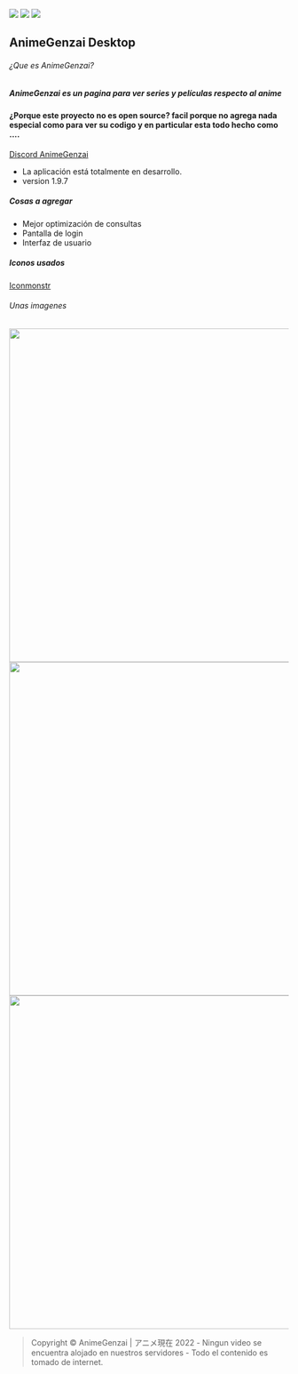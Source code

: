 
<a href="https://discord.gg/F59KYXtjMv" target="_blank"><img src="https://img.shields.io/discord/900455121438269450?label=Discord&color=5865F2&logo=discord&logoColor=white"></a>
<a href="#"><img src="https://img.shields.io/github/package-json/v/TokyoTF/AnimeGenzai-Desktop"></a>
<a href="#"><img src="https://img.shields.io/github/downloads/TokyoTF/AnimeGenzai-Desktop/total?color=%23green&label=Descargas"></a>
## AnimeGenzai Desktop
###### ¿Que es AnimeGenzai?
##### AnimeGenzai es un pagina para ver series y películas respecto al anime

#### ¿Porque este proyecto no es open source? facil porque no agrega nada especial como para ver su codigo y en particular esta todo hecho como ....

[Discord AnimeGenzai](https://discord.gg/F59KYXtjMv)
* La aplicación está totalmente en desarrollo.
* version 1.9.7

##### Cosas a agregar

* Mejor optimización de consultas
* Pantalla de login
* Interfaz de usuario

##### Iconos usados

[Iconmonstr](https://iconmonstr.com)

###### Unas imagenes
<img width="600" src="https://i.imgur.com/bFE9Zdg.png">
<img width="600" src="https://i.imgur.com/H1ayA8S.png">
<img width="600" src="https://i.imgur.com/SAFwgSq.png">

> Copyright © AnimeGenzai | アニメ現在 2022 - Ningun video se encuentra alojado en nuestros servidores - Todo el contenido es tomado de internet. 
